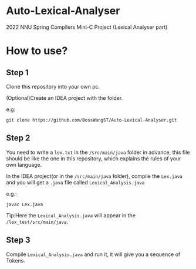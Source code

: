 # Auto-Lexical-Analyser
2022 NNU Spring Compilers Mini-C Project (Lexical Analyser part)
# How to use?
## Step 1
Clone this repository into your own pc.

(Optional)Create an IDEA project with the folder.

e.g:

`git clone https://github.com/BossWangST/Auto-Lexical-Analyser.git`

## Step 2
You need to write a `lex.txt` in the `/src/main/java` folder in advance, this file should be like the one in this repository, which explains the rules of your own language.

In the IDEA project(or in the `/src/main/java` folder), compile the `Lex.java` and you will get a `.java` file called `Lexical_Analysis.java`

e.g.:

`javac Lex.java`

Tip:Here the `Lexical_Analysis.java` will appear in the `/lex_test/src/main/java`.

## Step 3
Compile `Lexical_Analysis.java` and run it, it will give you a sequence of Tokens.
